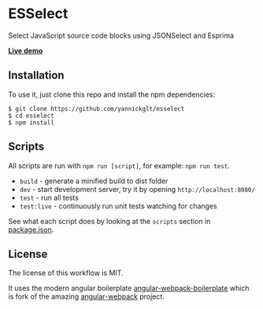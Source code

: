 # ESSelect

Select JavaScript source code blocks using JSONSelect and Esprima

__[Live demo](https://yannickglt.github.io/esselect)__

## Installation

To use it, just clone this repo and install the npm dependencies:

```shell
$ git clone https://github.com/yannickglt/esselect
$ cd esselect
$ npm install
```

## Scripts

All scripts are run with `npm run [script]`, for example: `npm run test`.

* `build` - generate a minified build to dist folder
* `dev` - start development server, try it by opening `http://localhost:8080/`
* `test` - run all tests
* `test:live` - continuously run unit tests watching for changes

See what each script does by looking at the `scripts` section in [package.json](./package.json).

## License

The license of this workflow is MIT.

It uses the modern angular boilerplate [angular-webpack-boilerplate](https://github.com/yannickglt/angular-webpack-boilerplate) which is fork of the amazing [angular-webpack](https://github.com/preboot/angular-webpack) project.
